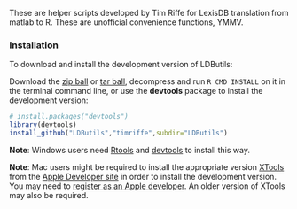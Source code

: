 These are helper scripts developed by Tim Riffe for LexisDB translation from matlab to R. 
These are unofficial convenience functions, YMMV.

### Installation
To download and install the development version of LDButils:

Download the [zip ball](https://github.com/timriffe/LDButils/master) or
[tar ball](https://github.com/timriffe/LDButils/tarball/master), decompress and run `R CMD INSTALL` on it in the terminal command line, or use the **devtools** package to install the development version:

```r
# install.packages("devtools")
library(devtools)
install_github("LDButils","timriffe",subdir="LDButils")
```

**Note**: Windows users need [Rtools](http://www.murdoch-sutherland.com/Rtools/) and [devtools](http://CRAN.R-project.org/package=devtools) to install this way.

**Note**: Mac users might be required to install the appropriate version [XTools](https://developer.apple.com/xcode/) from the [Apple Developer site](https://developer.apple.com/) in order to install the development version.  You may need to [register as an Apple developer](https://developer.apple.com/programs/register/).  An older version of XTools may also be required.

